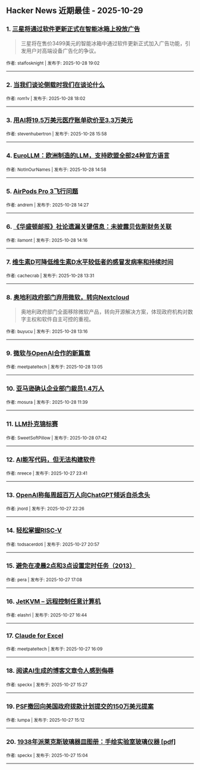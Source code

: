 ## Hacker News 近期最佳 - 2025-10-29


### 1. [三星将通过软件更新正式在智能冰箱上投放广告](https://news.ycombinator.com/item?id=45737338)
> 三星将在售价3499美元的智能冰箱中通过软件更新正式加入广告功能，引发用户对高端设备广告化的争议。

<sub>作者: stalfosknight | 发布于: 2025-10-28 19:02</sub>

---

### 2. [当我们谈论侧载时我们在谈论什么](https://news.ycombinator.com/item?id=45736479)

<sub>作者: rom1v | 发布于: 2025-10-28 18:02</sub>

---

### 3. [用AI将19.5万美元医疗账单砍价至3.3万美元](https://news.ycombinator.com/item?id=45734582)

<sub>作者: stevenhubertron | 发布于: 2025-10-28 15:58</sub>

---

### 4. [EuroLLM：欧洲制造的LLM，支持欧盟全部24种官方语言](https://news.ycombinator.com/item?id=45733707)

<sub>作者: NotInOurNames | 发布于: 2025-10-28 14:58</sub>

---

### 5. [AirPods Pro 3飞行问题](https://news.ycombinator.com/item?id=45733329)

<sub>作者: andrem | 发布于: 2025-10-28 14:27</sub>

---

### 6. [《华盛顿邮报》社论遗漏关键信息：未披露贝佐斯财务关联](https://news.ycombinator.com/item?id=45733197)

<sub>作者: ilamont | 发布于: 2025-10-28 14:16</sub>

---

### 7. [维生素D可降低维生素D水平较低者的感冒发病率和持续时间](https://news.ycombinator.com/item?id=45732670)

<sub>作者: cachecrab | 发布于: 2025-10-28 13:31</sub>

---

### 8. [奥地利政府部门弃用微软，转向Nextcloud](https://news.ycombinator.com/item?id=45732485)
> 奥地利政府部门全面移除微软产品，转向开源解决方案，体现政府机构对数字主权和软件自主可控的重视。

<sub>作者: buyucu | 发布于: 2025-10-28 13:16</sub>

---

### 9. [微软与OpenAI合作的新篇章](https://news.ycombinator.com/item?id=45732350)

<sub>作者: meetpateltech | 发布于: 2025-10-28 13:05</sub>

---

### 10. [亚马逊确认企业部门裁员1.4万人](https://news.ycombinator.com/item?id=45731539)

<sub>作者: mosura | 发布于: 2025-10-28 11:39</sub>

---

### 11. [LLM扑克锦标赛](https://news.ycombinator.com/item?id=45730094)

<sub>作者: SweetSoftPillow | 发布于: 2025-10-28 07:42</sub>

---

### 12. [AI能写代码，但无法构建软件](https://news.ycombinator.com/item?id=45727664)

<sub>作者: nreece | 发布于: 2025-10-27 23:41</sub>

---

### 13. [OpenAI称每周超百万人向ChatGPT倾诉自杀念头](https://news.ycombinator.com/item?id=45727060)

<sub>作者: jnord | 发布于: 2025-10-27 22:26</sub>

---

### 14. [轻松掌握RISC-V](https://news.ycombinator.com/item?id=45726192)

<sub>作者: todsacerdoti | 发布于: 2025-10-27 20:57</sub>

---

### 15. [避免在凌晨2点和3点设置定时任务（2013）](https://news.ycombinator.com/item?id=45723554)

<sub>作者: pera | 发布于: 2025-10-27 17:08</sub>

---

### 16. [JetKVM – 远程控制任意计算机](https://news.ycombinator.com/item?id=45723159)

<sub>作者: elashri | 发布于: 2025-10-27 16:44</sub>

---

### 17. [Claude for Excel](https://news.ycombinator.com/item?id=45722639)

<sub>作者: meetpateltech | 发布于: 2025-10-27 16:09</sub>

---

### 18. [阅读AI生成的博客文章令人感到侮辱](https://news.ycombinator.com/item?id=45722069)

<sub>作者: speckx | 发布于: 2025-10-27 15:27</sub>

---

### 19. [PSF撤回向美国政府拨款计划提交的150万美元提案](https://news.ycombinator.com/item?id=45721904)

<sub>作者: lumpa | 发布于: 2025-10-27 15:12</sub>

---

### 20. [1938年派莱克斯玻璃器皿图册：手绘实验室玻璃仪器 [pdf]](https://news.ycombinator.com/item?id=45721801)

<sub>作者: speckx | 发布于: 2025-10-27 15:04</sub>

---
